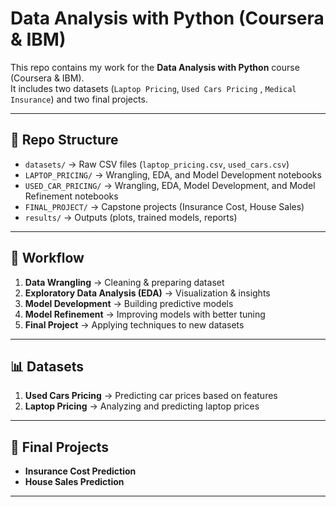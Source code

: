 # Data Analysis with Python (Coursera & IBM)

This repo contains my work for the **Data Analysis with Python** course (Coursera & IBM).  
It includes two datasets (`Laptop Pricing`, `Used Cars Pricing` , `Medical Insurance`) and two final projects.

---

## 📂 Repo Structure

- `datasets/` → Raw CSV files (`laptop_pricing.csv`, `used_cars.csv`)  
- `LAPTOP_PRICING/` → Wrangling, EDA, and Model Development notebooks  
- `USED_CAR_PRICING/` → Wrangling, EDA, Model Development, and Model Refinement notebooks  
- `FINAL_PROJECT/` → Capstone projects (Insurance Cost, House Sales)  
- `results/` → Outputs (plots, trained models, reports)  

---

## 🚀 Workflow

1. **Data Wrangling** → Cleaning & preparing dataset  
2. **Exploratory Data Analysis (EDA)** → Visualization & insights  
3. **Model Development** → Building predictive models  
4. **Model Refinement** → Improving models with better tuning  
5. **Final Project** → Applying techniques to new datasets  

---

## 📊 Datasets

1. **Used Cars Pricing** → Predicting car prices based on features  
2. **Laptop Pricing** → Analyzing and predicting laptop prices  

---

## 📌 Final Projects

- **Insurance Cost Prediction**  
- **House Sales Prediction**  

---
